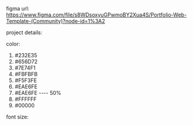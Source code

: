figma url: https://www.figma.com/file/s8WDsoxyuGPwmoBY2Xua4S/Portfolio-Web-Template-(Community)?node-id=1%3A2

project details:

color:

1. #232E35
2. #656D72
3. #7E74F1
4. #FBFBFB
5. #F5F3FE
6. #EAE6FE
6. #EAE6FE ---- 50%
7. #FFFFFF
8. #00000

font size:
